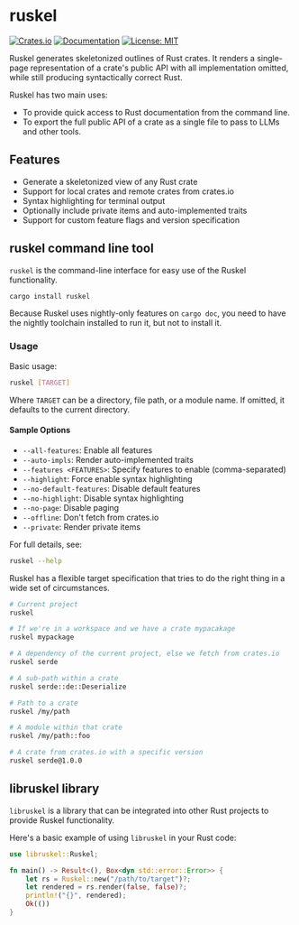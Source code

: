 # ruskel

[![Crates.io](https://img.shields.io/crates/v/libruskel.svg)](https://crates.io/crates/libruskel)
[![Documentation](https://docs.rs/libruskel/badge.svg)](https://docs.rs/libruskel)
[![License: MIT](https://img.shields.io/badge/License-MIT-yellow.svg)](https://opensource.org/licenses/MIT)

Ruskel generates skeletonized outlines of Rust crates. It renders a
single-page representation of a crate's public API with all implementation
omitted, while still producing syntactically correct Rust. 

Ruskel has two main uses:

- To provide quick access to Rust documentation from the command line.
- To export the full public API of a crate as a single file to pass to LLMs and
  other tools.


## Features

- Generate a skeletonized view of any Rust crate
- Support for local crates and remote crates from crates.io
- Syntax highlighting for terminal output 
- Optionally include private items and auto-implemented traits
- Support for custom feature flags and version specification


## ruskel command line tool

`ruskel` is the command-line interface for easy use of the Ruskel functionality.

```sh
cargo install ruskel
```

Because Ruskel uses nightly-only features on `cargo doc`, you need to have the
nightly toolchain installed to run it, but not to install it.


### Usage

Basic usage:

```sh
ruskel [TARGET]
```

Where `TARGET` can be a directory, file path, or a module name. If omitted, it defaults to the current directory.

#### Sample Options

- `--all-features`: Enable all features
- `--auto-impls`: Render auto-implemented traits
- `--features <FEATURES>`: Specify features to enable (comma-separated)
- `--highlight`: Force enable syntax highlighting
- `--no-default-features`: Disable default features
- `--no-highlight`: Disable syntax highlighting
- `--no-page`: Disable paging
- `--offline`: Don't fetch from crates.io
- `--private`: Render private items

For full details, see:

```sh
ruskel --help
```

Ruskel has a flexible target specification that tries to do the right thing in a wide set of circumstances.

```sh
# Current project
ruskel

# If we're in a workspace and we have a crate mypacakage
ruskel mypackage

# A dependency of the current project, else we fetch from crates.io 
ruskel serde

# A sub-path within a crate
ruskel serde::de::Deserialize 

# Path to a crate
ruskel /my/path

# A module within that crate
ruskel /my/path::foo

# A crate from crates.io with a specific version
ruskel serde@1.0.0
```

## libruskel library

`libruskel` is a library that can be integrated into other Rust projects to provide Ruskel functionality.

Here's a basic example of using `libruskel` in your Rust code:

```rust
use libruskel::Ruskel;

fn main() -> Result<(), Box<dyn std::error::Error>> {
    let rs = Ruskel::new("/path/to/target")?;
    let rendered = rs.render(false, false)?;
    println!("{}", rendered);
    Ok(())
}
```


